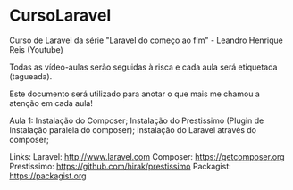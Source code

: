 # CursoLaravel
Curso de Laravel da série "Laravel do começo ao fim" - Leandro Henrique Reis (Youtube)

Todas as vídeo-aulas serão seguidas à risca e cada aula será etiquetada (tagueada).

Este documento será utilizado para anotar o que mais me chamou a atenção em cada aula!

Aula 1:
Instalação do Composer;
Instalação do Prestissimo (Plugin de Instalação paralela do composer);
Instalação do Laravel através do composer;

Links:
Laravel: http://www.laravel.com
Composer: https://getcomposer.org
Prestissimo: https://github.com/hirak/prestissimo
Packagist: https://packagist.org